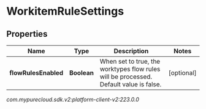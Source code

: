 # WorkitemRuleSettings


## Properties

| Name | Type | Description | Notes |
| ------------ | ------------- | ------------- | ------------- |
| **flowRulesEnabled** | **Boolean** | When set to true, the worktypes flow rules will be processed. Default value is false. |  [optional] |




_com.mypurecloud.sdk.v2:platform-client-v2:223.0.0_
